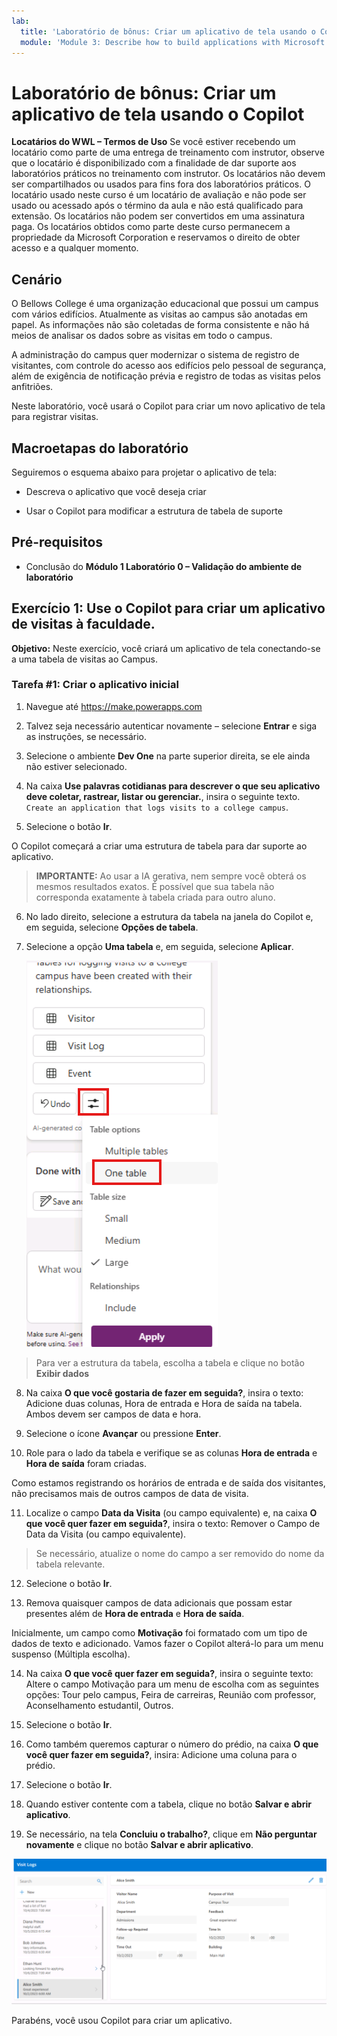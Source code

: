 ```yaml
---
lab:
  title: 'Laboratório de bônus: Criar um aplicativo de tela usando o Copilot'
  module: 'Module 3: Describe how to build applications with Microsoft Power Apps'
---
```


# Laboratório de bônus: Criar um aplicativo de tela usando o Copilot

**Locatários do WWL – Termos de Uso** Se você estiver recebendo um locatário como parte de uma entrega de treinamento com instrutor, observe que o locatário é disponibilizado com a finalidade de dar suporte aos laboratórios práticos no treinamento com instrutor. Os locatários não devem ser compartilhados ou usados para fins fora dos laboratórios práticos. O locatário usado neste curso é um locatário de avaliação e não pode ser usado ou acessado após o término da aula e não está qualificado para extensão. Os locatários não podem ser convertidos em uma assinatura paga. Os locatários obtidos como parte deste curso permanecem a propriedade da Microsoft Corporation e reservamos o direito de obter acesso e a qualquer momento. 

## Cenário

O Bellows College é uma organização educacional que possui um campus com vários edifícios. Atualmente as visitas ao campus são anotadas em papel. As informações não são coletadas de forma consistente e não há meios de analisar os dados sobre as visitas em todo o campus.

A administração do campus quer modernizar o sistema de registro de visitantes, com controle do acesso aos edifícios pelo pessoal de segurança, além de exigência de notificação prévia e registro de todas as visitas pelos anfitriões.

Neste laboratório, você usará o Copilot para criar um novo aplicativo de tela para registrar visitas. 

## Macroetapas do laboratório

Seguiremos o esquema abaixo para projetar o aplicativo de tela:

- Descreva o aplicativo que você deseja criar

- Usar o Copilot para modificar a estrutura de tabela de suporte

 ## Pré-requisitos

- Conclusão do **Módulo 1 Laboratório 0 – Validação do ambiente de laboratório**

## Exercício 1: Use o Copilot para criar um aplicativo de visitas à faculdade.

**Objetivo:** Neste exercício, você criará um aplicativo de tela conectando-se a uma tabela de visitas ao Campus.

### Tarefa \#1: Criar o aplicativo inicial

1. Navegue até https://make.powerapps.com

2. Talvez seja necessário autenticar novamente – selecione **Entrar** e siga as instruções, se necessário.

3. Selecione o ambiente **Dev One** na parte superior direita, se ele ainda não estiver selecionado.

4. Na caixa **Use palavras cotidianas para descrever o que seu aplicativo deve coletar, rastrear, listar ou gerenciar.**, insira o seguinte texto. `Create an application that logs visits to a college campus`. 

5. Selecione o botão **Ir**.

O Copilot começará a criar uma estrutura de tabela para dar suporte ao aplicativo. 

> **IMPORTANTE:** Ao usar a IA gerativa, nem sempre você obterá os mesmos resultados exatos. É possível que sua tabela não corresponda exatamente à tabela criada para outro aluno. 

6. No lado direito, selecione a estrutura da tabela na janela do Copilot e, em seguida, selecione **Opções de tabela**.

7. Selecione a opção **Uma tabela** e, em seguida, selecione **Aplicar**.
 
    ![Captura de tela da estrutura da tabela recém-criada](media/bonus-lab-tablestr.png)


> Para ver a estrutura da tabela, escolha a tabela e clique no botão **Exibir dados** 

8. Na caixa **O que você gostaria de fazer em seguida?**, insira o texto: Adicione duas colunas, Hora de entrada e Hora de saída na tabela. Ambos devem ser campos de data e hora. 

9. Selecione o ícone **Avançar** ou pressione **Enter**. 

10. Role para o lado da tabela e verifique se as colunas **Hora de entrada** e **Hora de saída** foram criadas. 

Como estamos registrando os horários de entrada e de saída dos visitantes, não precisamos mais de outros campos de data de visita. 

11. Localize o campo **Data da Visita** (ou campo equivalente) e, na caixa **O que você quer fazer em seguida?**, insira o texto: Remover o Campo de Data da Visita (ou campo equivalente). 

>Se necessário, atualize o nome do campo a ser removido do nome da tabela relevante.

12. Selecione o botão **Ir**. 

13. Remova quaisquer campos de data adicionais que possam estar presentes além de **Hora de entrada** e **Hora de saída**. 

Inicialmente, um campo como **Motivação** foi formatado com um tipo de dados de texto e adicionado. Vamos fazer o Copilot alterá-lo para um menu suspenso (Múltipla escolha). 

14. Na caixa **O que você quer fazer em seguida?**, insira o seguinte texto: Altere o campo Motivação para um menu de escolha com as seguintes opções: Tour pelo campus, Feira de carreiras, Reunião com professor, Aconselhamento estudantil, Outros. 

15. Selecione o botão **Ir**. 

16. Como também queremos capturar o número do prédio, na caixa **O que você quer fazer em seguida?**, insira: Adicione uma coluna para o prédio. 

17. Selecione o botão **Ir**. 

18. Quando estiver contente com a tabela, clique no botão **Salvar e abrir aplicativo**. 

19. Se necessário, na tela **Concluiu o trabalho?**, clique em **Não perguntar novamente** e clique no botão **Salvar e abrir aplicativo**. 

![Captura de tela do aplicativo que acabou de ser criado](media/bonus-lab-copilot-02.png)

Parabéns, você usou Copilot para criar um aplicativo. 
